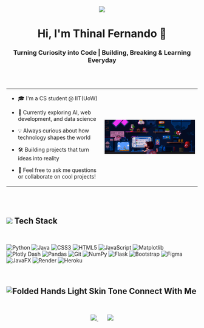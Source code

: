 <p align="center"><picture align="center"><img align="center" src = "https://github.com/7oSkaaa/7oSkaaa/blob/main/Images/about_me.gif?raw=true" width = 50px></picture></p>
<h1 align="center">Hi, I'm Thinal Fernando 👋</h1>
<h3 align="center">Turning Curiosity into Code | Building, Breaking & Learning Everyday</h3>
<br>
<br>

<table align="center">
<tr border="none">
<td width="50%" align="left">
  
- 🎓 I'm a CS student @ IIT(UoW)
  
- 📝 Currently exploring AI, web development, and data science
  
- 💡 Always curious about how technology shapes the world
  
- 🛠️ Building projects that turn ideas into reality
  
- 🤝 Feel free to ask me questions or collaborate on cool projects!  


</td>
<td width="50%" align="center">

  <img alt="GIF" src="https://raw.githubusercontent.com/mhardik003/mhardik003/main/gifs/mario.gif">

  
  </td>
</tr>
</table>
<br>
<br>

## <img src="https://media2.giphy.com/media/QssGEmpkyEOhBCb7e1/giphy.gif?cid=ecf05e47a0n3gi1bfqntqmob8g9aid1oyj2wr3ds3mg700bl&rid=giphy.gif" width ="25"><b> Tech Stack</b>
<br>

![Python](https://img.shields.io/badge/python-3670A0?style=for-the-badge&logo=python&logoColor=ffdd54)
![Java](https://img.shields.io/badge/java-%23ED8B00.svg?style=for-the-badge&logo=openjdk&logoColor=white)
![CSS3](https://img.shields.io/badge/css3-%231572B6.svg?style=for-the-badge&logo=css3&logoColor=white)
![HTML5](https://img.shields.io/badge/html5-%23E34F26.svg?style=for-the-badge&logo=html5&logoColor=white)
![JavaScript](https://img.shields.io/badge/javascript-%23323330.svg?style=for-the-badge&logo=javascript&logoColor=%23F7DF1E)
![Matplotlib](https://img.shields.io/badge/Matplotlib-%23ffffff.svg?style=for-the-badge&logo=Matplotlib&logoColor=black)
![Plotly Dash](https://img.shields.io/badge/plotly-3F4F75.svg?style=for-the-badge&logo=plotly&logoColor=white)
![Pandas](https://img.shields.io/badge/pandas-%23150458.svg?style=for-the-badge&logo=pandas&logoColor=white)
![Git](https://img.shields.io/badge/git-%23F05033.svg?style=for-the-badge&logo=git&logoColor=white)
![NumPy](https://img.shields.io/badge/numpy-%23013243.svg?style=for-the-badge&logo=numpy&logoColor=white)
![Flask](https://img.shields.io/badge/flask-%23000.svg?style=for-the-badge&logo=flask&logoColor=white)
![Bootstrap](https://img.shields.io/badge/bootstrap-%238511FA.svg?style=for-the-badge&logo=bootstrap&logoColor=white)
![Figma](https://img.shields.io/badge/figma-%23F24E1E.svg?style=for-the-badge&logo=figma&logoColor=white)
![JavaFX](https://img.shields.io/badge/javafx-%23FF0000.svg?style=for-the-badge&logo=javafx&logoColor=white)
![Render](https://img.shields.io/badge/Render-%46E3B7.svg?style=for-the-badge&logo=render&logoColor=white)
![Heroku](https://img.shields.io/badge/heroku-%23430098.svg?style=for-the-badge&logo=heroku&logoColor=white)

<br>

## <img src="https://raw.githubusercontent.com/Tarikul-Islam-Anik/Animated-Fluent-Emojis/master/Emojis/Hand%20gestures/Folded%20Hands%20Light%20Skin%20Tone.png" alt="Folded Hands Light Skin Tone" width="25" height="25" /><b> Connect With Me</b>

<br>

<p align="center">
  <a href="https://www.linkedin.com/in/thinal-fernando/">
    <img src="https://skillicons.dev/icons?i=linkedin" />
  </a> &nbsp; &nbsp; &nbsp;
   <a href="mailto:r.thinal.fernando@gmail.com">
    <img src="https://skillicons.dev/icons?i=gmail" />
  </a>
</p>

